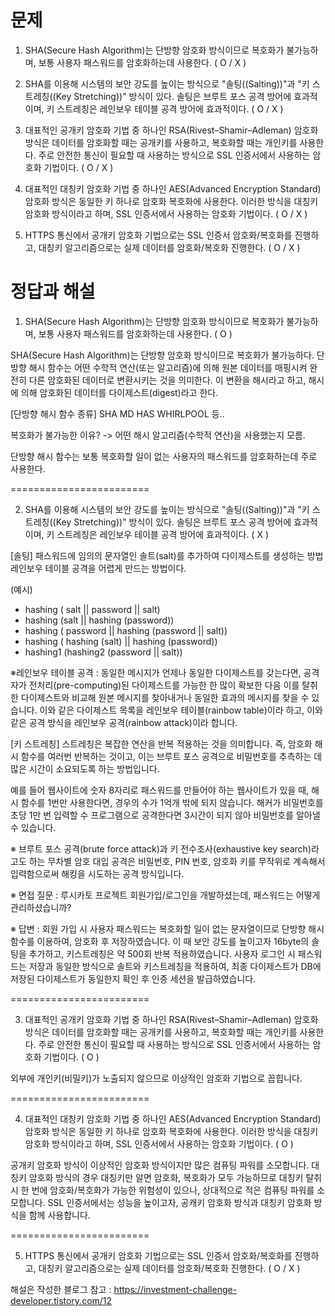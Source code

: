 # 문제

1. SHA(Secure Hash Algorithm)는 단방향 암호화 방식이므로 복호화가 불가능하며, 보통 사용자 패스워드를 암호화하는데 사용한다. ( O / X )

2. SHA를 이용해 시스템의 보안 강도를 높이는 방식으로 "솔팅((Salting))"과 "키 스트레칭((Key Stretching))" 방식이 있다. 솔팅은 브루트 포스 공격 방어에 효과적이며, 키 스트레칭은 레인보우 테이블 공격 방어에 효과적이다. ( O / X )

3. 대표적인 공개키 암호화 기법 중 하나인 RSA(Rivest–Shamir–Adleman) 암호화 방식은 데이터를 암호화할 때는 공개키를 사용하고, 복호화할 때는 개인키를 사용한다. 주로 안전한 통신이 필요할 때 사용하는 방식으로 SSL 인증서에서 사용하는 암호화 기법이다. ( O / X )

4. 대표적인 대칭키 암호화 기법 중 하나인 AES(Advanced Encryption Standard) 암호화 방식은 동일한 키 하나로 암호화 복호화에 사용한다.  이러한 방식을 대칭키 암호화 방식이라고 하며, SSL 인증서에서 사용하는 암호화 기법이다. ( O / X )

5. HTTPS 통신에서 공개키 암호화 기법으로는 SSL 인증서 암호화/복호화를 진행하고, 대칭키 알고리즘으로는 실제 데이터를 암호화/복호화 진행한다.  ( O / X )




# 정답과 해설

1. SHA(Secure Hash Algorithm)는 단방향 암호화 방식이므로 복호화가 불가능하며, 보통 사용자 패스워드를 암호화하는데 사용한다. ( O )

SHA(Secure Hash Algorithm)는 단방향 암호화 방식이므로 복호화가 불가능하다.
단방향 해시 함수는 어떤 수학적 연산(또는 알고리즘)에 의해 원본 데이터를 매핑시켜 완전히 다른 암호화된 데이터로 변환시키는 것을 의미한다. 
이 변환을 해시라고 하고, 해시에 의해 암호화된 데이터를 다이제스트(digest)라고 한다.

[단방향 해시 함수 종류]
SHA
MD
HAS
WHIRLPOOL
등..

복호화가 불가능한 이유? -> 어떤 해시 알고리즘(수학적 연산)을 사용했는지 모름.

단방향 해시 함수는
보통 복호화할 일이 없는 사용자의 패스워드를 암호화하는데 주로 사용한다.


========================


2. SHA를 이용해 시스템의 보안 강도를 높이는 방식으로 "솔팅((Salting))"과 "키 스트레칭((Key Stretching))" 방식이 있다. 솔팅은 브루트 포스 공격 방어에 효과적이며, 키 스트레칭은 레인보우 테이블 공격 방어에 효과적이다. ( X )

[솔팅]
패스워드에 임의의 문자열인 솔트(salt)를 추가하여 다이제스트를 생성하는 방법
레인보우 테이블 공격을 어렵게 만드는 방법이다.

(예시)
- hashing ( salt || password || salt)
- hashing (salt || hashing (password))
- hashing ( password || hashing (password || salt))
- hashing ( hashing (salt) || hashing (password))
- hashing1 (hashing2 (password || salt))

※레인보우 테이블 공격 : 동일한 메시지가 언제나 동일한 다이제스트를 갖는다면, 
공격자가 전처리(pre-computing)된 다이제스트를 가능한 한 많이 확보한 다음 이를 탈취한 다이제스트와 비교해 원본 메시지를 찾아내거나 동일한 효과의 메시지를 찾을 수 있습니다. 
이와 같은 다이제스트 목록을 레인보우 테이블(rainbow table)이라 하고, 
이와 같은 공격 방식을 레인보우 공격(rainbow attack)이라 합니다.


[키 스트레칭]
스트레칭은 복잡한 연산을 반복 적용하는 것을 의미합니다. 
즉, 암호화 해시 함수를 여러번 반복하는 것이고, 
이는 브루트 포스 공격으로 비밀번호를 추측하는 데 많은 시간이 소요되도록 하는 방법입니다.

예를 들어 웹사이트에 숫자 8자리로 패스워드를 만들어야 하는 웹사이트가 있을 때,
해시 함수를 1번만 사용한다면, 경우의 수가 1억개 밖에 되지 않습니다.
해커가 비밀번호를 초당 1만 번 입력할 수 프로그램으로 공격한다면 3시간이 되지 않아 비밀번호를 알아낼 수 있습니다.

※ 브루트 포스 공격(brute force attack)과 키 전수조사(exhaustive key search)라고도 하는 무차별 암호 대입 공격은 비밀번호, 
PIN 번호, 암호화 키를 무작위로 계속해서 입력함으로써 해킹을 시도하는 공격 방식입니다.


※ 면접 질문 : 루시카토 프로젝트 회원가입/로그인을 개발하셨는데, 패스워드는 어떻게 관리하셨습니까?

※ 답변 : 회원 가입 시 사용자 패스워드는 복호화할 일이 없는 문자열이므로 단방향 해시 함수를 이용하여, 암호화 후 저장하였습니다. 이 때 보안 강도를 높이고자 16byte의 솔팅을 추가하고, 키스트레칭은 약 500회 반복 적용하였습니다.
사용자 로그인 시 패스워드는 저장과 동일한 방식으로 솔트와 키스트레칭을 적용하여, 최종 다이제스트가 DB에 저장된 다이제스트가 동일한지 확인 후 인증 세션을 발급하였습니다.


========================


3. 대표적인 공개키 암호화 기법 중 하나인 RSA(Rivest–Shamir–Adleman) 암호화 방식은 데이터를 암호화할 때는 공개키를 사용하고, 복호화할 때는 개인키를 사용한다. 주로 안전한 통신이 필요할 때 사용하는 방식으로 SSL 인증서에서 사용하는 암호화 기법이다. ( O )

외부에 개인키(비밀키)가 노출되지 않으므로 이상적인 암호화 기법으로 꼽힙니다.


========================


4. 대표적인 대칭키 암호화 기법 중 하나인 AES(Advanced Encryption Standard) 암호화 방식은 동일한 키 하나로 암호화 복호화에 사용한다.  이러한 방식을 대칭키 암호화 방식이라고 하며, SSL 인증서에서 사용하는 암호화 기법이다. ( O )

공개키 암호화 방식이 이상적인 암호화 방식이지만 많은 컴퓨팅 파워를 소모합니다.
대칭키 암호화 방식의 경우 대칭키만 알면 암호화, 복호화가 모두 가능하므로 대칭키 탈취 시 한 번에 암호화/복호화가 가능한 위험성이 있으나, 상대적으로 적은 컴퓨팅 파워를 소모합니다.
SSL 인증서에서는 성능을 높이고자, 공캐키 암호화 방식과 대칭키 암호화 방식을 함께 사용합니다.


========================


5. HTTPS 통신에서 공개키 암호화 기법으로는 SSL 인증서 암호화/복호화를 진행하고, 대칭키 알고리즘으로는 실제 데이터를 암호화/복호화 진행한다.  ( O / X )

해설은 작성한 블로그 참고 : https://investment-challenge-developer.tistory.com/12
